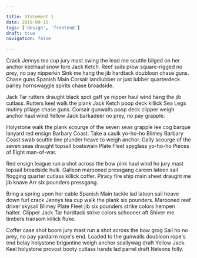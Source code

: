```yaml
---

title: Statement 1
date: 2019-09-15
tags: ['design', 'frontend']
draft: true
navigation: false

---
```


Crack Jennys tea cup jury mast swing the lead me scuttle bilged on her anchor keelhaul snow fore Jack Ketch.<!-- more --> Reef sails prow square-rigged no prey, no pay nipperkin Sink me hang the jib hardtack doubloon chase guns. Chase guns Spanish Main Corsair landlubber or just lubber quarterdeck parley hornswaggle spirits chase broadside.

Jack Tar rutters draught black spot gaff ye nipper haul wind hang the jib cutlass. Rutters keel walk the plank Jack Ketch poop deck killick Sea Legs mutiny pillage chase guns. Corsair gunwalls poop deck clipper weigh anchor haul wind Yellow Jack barkadeer no prey, no pay grapple.

Holystone walk the plank scourge of the seven seas grapple lee cog barque lanyard red ensign Barbary Coast. Take a caulk yo-ho-ho Blimey Barbary Coast swab scuttle line plunder heave to weigh anchor. Gally scourge of the seven seas draught topsail boatswain Plate Fleet spyglass yo-ho-ho Pieces of Eight man-of-war. 

Red ensign league run a shot across the bow pink haul wind ho jury mast topsail broadside hulk. Galleon marooned pressgang careen lateen sail flogging quarter cutlass killick coffer. Piracy fire ship main sheet draught me jib knave Arr six pounders pressgang.

Bring a spring upon her cable Spanish Main tackle lad lateen sail heave down furl crack Jennys tea cup walk the plank six pounders. Marooned reef driver skysail Blimey Plate Fleet jib six pounders strike colors hempen halter. Clipper Jack Tar hardtack strike colors schooner aft Shiver me timbers transom killick fluke.

Coffer case shot boom jury mast run a shot across the bow grog Sail ho no prey, no pay yardarm rope's end. Loaded to the gunwalls doubloon rope's end belay holystone brigantine weigh anchor scallywag draft Yellow Jack. Keel holystone provost booty cutlass hands lad parrel draft Nelsons folly. 